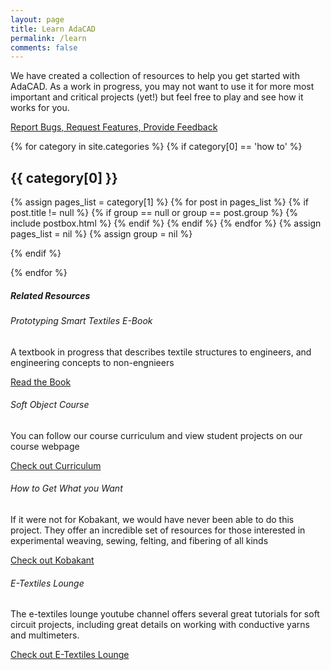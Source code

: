 ```yaml
---
layout: page
title: Learn AdaCAD
permalink: /learn
comments: false
---
```


<div class="row justify-content-between">
<div class="col-md-8 pr-5">

<p>We have created a collection of resources to help you get started with AdaCAD. As a work in progress, you may not want to use it for more most important and critical projects (yet!) but feel free to play and see how it works for you. </p>

<a class="btn btn-warning" target="_blank" href="https://docs.google.com/forms/d/e/1FAIpQLScXyadsMt2Fsks2ajskkz9cxYH9Ev8D9CfiTOBmiA-yKMMtKA/viewform">Report Bugs, Request Features, Provide Feedback</a>

<div class="row listrecent">
	
{% for category in site.categories %}
{% if category[0] == 'how to' %}

<div class="section-title col-md-12 mt-4">

<h2 id="{{ category[0] | replace: " ","-" }}"><span class="text-capitalize">{{ category[0] }}</span></h2>
</div>

{% assign pages_list = category[1] %}
{% for post in pages_list %}
{% if post.title != null %}
{% if group == null or group == post.group %}
{% include postbox.html %}
{% endif %}
{% endif %}
{% endfor %}
{% assign pages_list = nil %}
{% assign group = nil %}

{% endif %}

{% endfor %}
</div>

</div>

<div class="col-md-4">

<div class="sticky-top sticky-top-80">
<h5>Related Resources</h5>

<h6>Prototyping Smart Textiles E-Book</h6>
<p>A textbook in progress that describes textile structures to engineers, and engineering concepts to non-engnieers</p>
<a class="btn btn-warning" target="_blank" href="https://unstable.design/prototyping-smart-textiles/_book/">Read the Book</a>

<br>
<h6>Soft Object Course</h6>
<p>You can follow our course curriculum and view student projects on our course webpage</p>
<a class="btn btn-warning" target="_blank" href="https://unstable.design/soft-object/_book/">Check out Curriculum</a>
<br>

<h6>How to Get What you Want</h6>
<p>If it were not for Kobakant, we would have never been able to do this project. They offer an incredible set of resources for those interested in experimental weaving, sewing, felting, and fibering of all kinds</p>
<a class="btn btn-warning" target="_blank" href="https://www.kobakant.at/DIY/">Check out Kobakant</a>
<br>

<h6>E-Textiles Lounge</h6>
<p>The e-textiles lounge youtube channel offers several great tutorials for soft circuit projects, including great details on working with conductive yarns and multimeters.</p>
<a class="btn btn-warning" target="_blank" href="https://www.youtube.com/channel/UCRfYpxm10B2plhkC5g597Iw">Check out E-Textiles Lounge</a>
<br>

</div>
</div>
</div>
